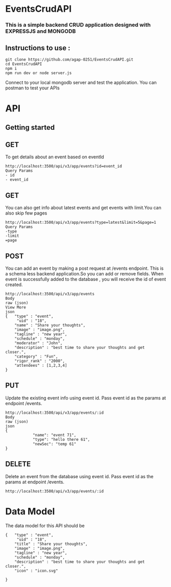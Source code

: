 # EventsCrudAPI
### This is a simple backend CRUD application designed with EXPRESSJS and MONGODB

## Instructions to use : 
```
git clone https://github.com/agap-0251/EventsCrudAPI.git
cd EventsCrudAPI
npm i
npm run dev or node server.js
```
Connect to your local mongodb server and test the application.
You can postman to test your APIs

# API
## Getting started 

## GET
To get details about an event based on eventId
```
http://localhost:3500/api/v3/app/events?id=event_id
Query Params
- id
- event_id
```
## GET
You can also get info about latest events and get events with limit.You can also skip few pages
```
http://localhost:3500/api/v3/app/events?type=latest&limit=5&page=1
Query Params
-type
-limit
=page
```
## POST
You can add an event by making a post request at /events endpoint.
This is a schema less backend application.So you can add or remove fields.
When event is successfully added to the database , you will receive the id of event created.
```
http://localhost:3500/api/v3/app/events
Body
raw (json)
View More
json
{   "type" : "event",
     "uid" : "18",
    "name" : "Share your thoughts",
    "image" : "image.png",
    "tagline" : "new year",
    "schedule" : "monday",
    "moderator" : "John",
    "description" : "best time to share your thoughts and get closer.",
    "category" : "Fun",
    "rigor_rank" : "2000",
    "attendees" : [1,2,3,4]
}
```
## PUT
Update the existing event info using event id.
Pass event id as the params at endpoint /events.
```
http://localhost:3500/api/v3/app/events/:id
Body
raw (json)
json
{
            "name": "event 71",
            "type": "hello there 61",
            "newSec": "temp 61"
}
```
## DELETE
Delete an event from the database using event id.
Pass event id as the params at endpoint /events.
```
http://localhost:3500/api/v3/app/events/:id
```

# Data Model
The data model for this API should be 
```
{   "type" : "event",
     "uid" : "18",
    "title" : "Share your thoughts",
    "image" : "image.png",
    "tagline" : "new year",
    "schedule" : "monday",
    "description" : "best time to share your thoughts and get closer.",
    "icon" : "icon.svg"

}

```

